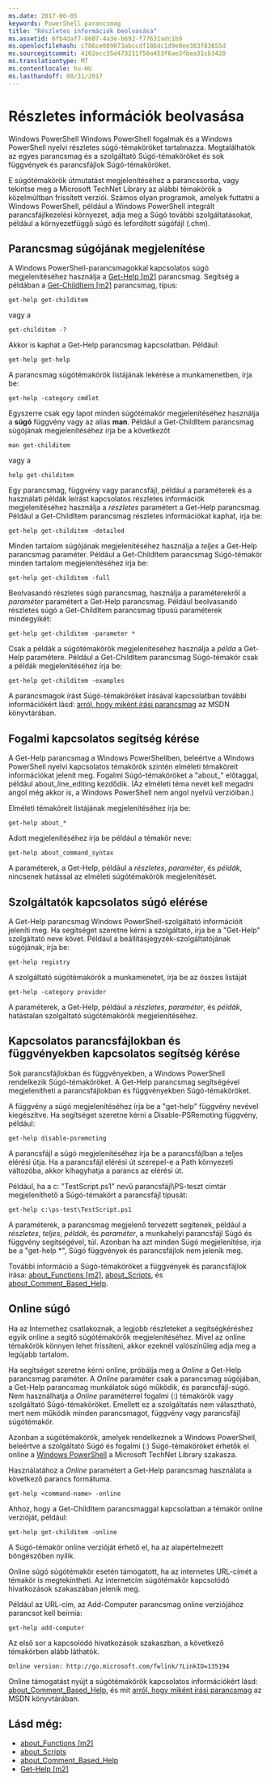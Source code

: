 ```yaml
---
ms.date: 2017-06-05
keywords: PowerShell parancsmag
title: "Részletes információk beolvasása"
ms.assetid: 6fb4daf7-8607-4a3e-b692-f77631adc1b9
ms.openlocfilehash: c786ce089073abccdf186dc1d9e8ee383f83655d
ms.sourcegitcommit: 4102ecc35d473211f50a453f6ae3fbea31cb3428
ms.translationtype: MT
ms.contentlocale: hu-HU
ms.lasthandoff: 08/31/2017
---
```

# <a name="getting-detailed-help-information"></a>Részletes információk beolvasása
Windows PowerShell Windows PowerShell fogalmak és a Windows PowerShell nyelvi részletes súgó-témaköröket tartalmazza. Megtalálhatók az egyes parancsmag és a szolgáltató Súgó-témaköröket és sok függvények és parancsfájlok Súgó-témaköröket.

E súgótémakörök útmutatást megjelenítéséhez a parancssorba, vagy tekintse meg a Microsoft TechNet Library az alábbi témakörök a közelmúltban frissített verziói. Számos olyan programok, amelyek futtatni a Windows PowerShell, például a Windows PowerShell integrált parancsfájlkezelési környezet, adja meg a Súgó további szolgáltatásokat, például a környezetfüggő súgó és lefordított súgófájl (.chm).

## <a name="getting-help-for-cmdlets"></a>Parancsmag súgójának megjelenítése
A Windows PowerShell-parancsmagokkal kapcsolatos súgó megjelenítéséhez használja a [Get-Help [m2]](https://technet.microsoft.com/en-us/library/2d7fe1b4-0025-4580-a911-d81922dd6cd2) parancsmag. Segítség a példában a [Get-ChildItem [m2]](https://technet.microsoft.com/en-us/library/4b270d63-c995-45b8-b5b4-3f8887efbfcc) parancsmag, típus:

```
get-help get-childitem
```

vagy a

```
get-childitem -?
```

Akkor is kaphat a Get-Help parancsmag kapcsolatban. Például:

```
get-help get-help
```

A parancsmag súgótémakörök listájának lekérése a munkamenetben, írja be:

```
get-help -category cmdlet
```

Egyszerre csak egy lapot minden súgótémakör megjelenítéséhez használja a **súgó** függvény vagy az alias **man**. Például a Get-ChildItem parancsmag súgójának megjelenítéséhez írja be a következőt

```
man get-childitem
```

vagy a

```
help get-childitem
```

Egy parancsmag, függvény vagy parancsfájl, például a paraméterek és a használati példák leírást kapcsolatos részletes információk megjelenítéséhez használja a *részletes* paramétert a Get-Help parancsmag. Például a Get-ChildItem parancsmag részletes információkat kaphat, írja be:

```
get-help get-childitem -detailed
```

Minden tartalom súgójának megjelenítéséhez használja a *teljes* a Get-Help parancsmag paraméter. Például a Get-ChildItem parancsmag Súgó-témakör minden tartalom megjelenítéséhez írja be:

```
get-help get-childitem -full
```

Beolvasandó részletes súgó parancsmag, használja a paraméterekről a *paraméter* paramétert a Get-Help parancsmag. Például beolvasandó részletes súgó a Get-ChildItem parancsmag típusú paraméterek mindegyikét:

```
get-help get-childitem -parameter *
```

Csak a példák a súgótémakörök megjelenítéséhez használja a *példa* a Get-Help paramétere. Például a Get-ChildItem parancsmag Súgó-témakör csak a példák megjelenítéséhez írja be:

```
get-help get-childitem -examples
```

A parancsmagok írást Súgó-témaköröket írásával kapcsolatban további információkért lásd: [arról, hogy miként írási parancsmag](https://go.microsoft.com/fwlink/?LinkID=123415) az MSDN könyvtárában.

## <a name="getting-conceptual-help"></a>Fogalmi kapcsolatos segítség kérése
A Get-Help parancsmag a Windows PowerShellben, beleértve a Windows PowerShell nyelvi kapcsolatos témakörök szintén elméleti témaköreit információkat jelenít meg. Fogalmi Súgó-témaköröket a "about_" előtaggal, például about_line_editing kezdődik. (Az elméleti téma nevét kell megadni angol még akkor is, a Windows PowerShell nem angol nyelvű verzióiban.)

Elméleti témaköreit listájának megjelenítéséhez írja be:

```
get-help about_*
```

Adott megjelenítéséhez írja be például a témakör neve:

```
get-help about_command_syntax
```

A paraméterek, a Get-Help, például a *részletes*, *paraméter*, és *példák*, nincsenek hatással az elméleti súgótémakörök megjelenítését.

## <a name="getting-help-about-providers"></a>Szolgáltatók kapcsolatos súgó elérése
A Get-Help parancsmag Windows PowerShell-szolgáltató információit jeleníti meg. Ha segítséget szeretne kérni a szolgáltató, írja be a "Get-Help" szolgáltató neve követ. Például a beállításjegyzék-szolgáltatójának súgójának, írja be:

```
get-help registry
```

A szolgáltató súgótémakörök a munkamenetet, írja be az összes listáját

```
get-help -category provider
```

A paraméterek, a Get-Help, például a *részletes*, *paraméter*, és *példák*, hatástalan szolgáltató súgótémakörök megjelenítéséhez.

## <a name="getting-help-about-scripts-and-functions"></a>Kapcsolatos parancsfájlokban és függvényekben kapcsolatos segítség kérése
Sok parancsfájlokban és függvényekben, a Windows PowerShell rendelkezik Súgó-témaköröket. A Get-Help parancsmag segítségével megjelenítheti a parancsfájlokban és függvényekben Súgó-témaköröket.

A függvény a súgó megjelenítéséhez írja be a "get-help" függvény nevével kiegészítve. Ha segítséget szeretne kérni a Disable-PSRemoting függvény, például:

```
get-help disable-psremoting
```

A parancsfájl a súgó megjelenítéséhez írja be a parancsfájlban a teljes elérési útja. Ha a parancsfájl elérési út szerepel-e a Path környezeti változóba, akkor kihagyhatja a parancs az elérési út.

Például, ha a c: "TestScript.ps1" nevű parancsfájl\\PS-teszt címtár megjeleníthető a Súgó-témakört a parancsfájl típusát:

```
get-help c:\ps-test\TestScript.ps1
```

A paraméterek, a parancsmag megjelenő tervezett segítenek, például a *részletes*, *teljes*, *példák*, és *paraméter*, a munkahelyi parancsfájl Súgó és függvény segítségével, túl. Azonban ha azt minden Súgó megjelenítése, írja be a "get-help \*", Súgó függvények és parancsfájlok nem jelenik meg.

További információ a Súgó-témaköröket a függvények és parancsfájlok írása: [about_Functions [m2]](https://technet.microsoft.com/en-us/library/61d40692-5300-4de9-a9b5-bae31815e105), [about_Scripts](https://technet.microsoft.com/en-us/library/7dc08334-dcfe-450b-b949-0554855623af), és [about_Comment_Based_Help](https://technet.microsoft.com/en-us/library/99a81ccc-21a0-49ec-a1b3-9efe2b4c0bbf).

## <a name="getting-help-online"></a>Online súgó
Ha az Internethez csatlakoznak, a legjobb részleteket a segítségkéréshez egyik online a segítő súgótémakörök megjelenítéséhez. Mivel az online témakörök könnyen lehet frissíteni, akkor ezeknél valószínűleg adja meg a legújabb tartalom.

Ha segítséget szeretne kérni online, próbálja meg a *Online* a Get-Help parancsmag paraméter. A *Online* paraméter csak a parancsmag súgójában, a Get-Help parancsmag munkálatok súgó működik, és parancsfájl-súgó. Nem használhatja a *Online* paraméterrel fogalmi (:) témakörök vagy szolgáltató Súgó-témaköröket. Emellett ez a szolgáltatás nem választható, mert nem működik minden parancsmagot, függvény vagy parancsfájl súgótémakör.

Azonban a súgótémakörök, amelyek rendelkeznek a Windows PowerShell, beleértve a szolgáltató Súgó és fogalmi (:) Súgó-témaköröket érhetők el online a [Windows PowerShell](http://go.microsoft.com/fwlink/?LinkID=107116) a Microsoft TechNet Library szakasza.

Használatához a *Online* paramétert a Get-Help parancsmag használata a következő parancs formátuma.

```
get-help <command-name> -online
```

Ahhoz, hogy a Get-ChildItem parancsmaggal kapcsolatban a témakör online verzióját, például:

```
get-help get-childitem -online
```

A Súgó-témakör online verzióját érhető el, ha az alapértelmezett böngészőben nyílik.

Online súgó súgótémakör esetén támogatott, ha az internetes URL-címét a témakör is megtekintheti. Az internetcím súgótémakör kapcsolódó hivatkozások szakaszában jelenik meg.

Például az URL-cím, az Add-Computer parancsmag online verziójához parancsot kell beírnia:

```
get-help add-computer
```

Az első sor a kapcsolódó hivatkozások szakaszban, a következő témakörben alább láthatók.

```
Online version: http://go.microsoft.com/fwlink/?LinkID=135194
```

Online támogatást nyújt a súgótémakörök kapcsolatos információkért lásd: [about_Comment_Based_Help](https://technet.microsoft.com/en-us/library/99a81ccc-21a0-49ec-a1b3-9efe2b4c0bbf), és mit [arról, hogy miként írási parancsmag](https://go.microsoft.com/fwlink/?LinkID=123415) az MSDN könyvtárában.

## <a name="see-also"></a>Lásd még:
- [about_Functions [m2]](https://technet.microsoft.com/en-us/library/61d40692-5300-4de9-a9b5-bae31815e105)
- [about_Scripts](https://technet.microsoft.com/en-us/library/7dc08334-dcfe-450b-b949-0554855623af)
- [about_Comment_Based_Help](https://technet.microsoft.com/en-us/library/99a81ccc-21a0-49ec-a1b3-9efe2b4c0bbf)
- [Get-Help [m2]](https://technet.microsoft.com/en-us/library/2d7fe1b4-0025-4580-a911-d81922dd6cd2)


